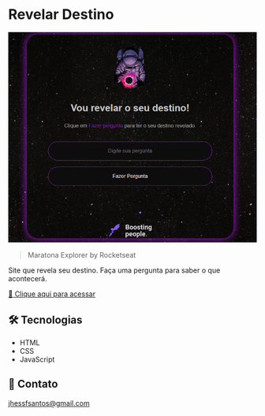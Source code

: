 # Revelar Destino

![preview](.github/preview.png)

> Maratona Explorer by Rocketseat

Site que revela seu destino. Faça uma pergunta para saber o que acontecerá.

[🔗 Clique aqui para acessar](https://jhessfrois.github.io/revelar-destino/)

## 🛠 Tecnologias

- HTML
- CSS
- JavaScript

## 🖤 Contato

jhessfsantos@gmail.com
